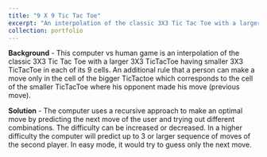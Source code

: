 ```yaml
---
title: "9 X 9 Tic Tac Toe"
excerpt: "An interpolation of the classic 3X3 Tic Tac Toe with a larger 3X3 TicTacToe having smaller 3X3 TicTacToe in each of its 9 cells.<br/><img src='/images/sudoku_solver.png'>"
collection: portfolio
---
```


__Background__ - This computer vs human game is an interpolation of the classic 3X3 Tic Tac Toe with a larger 3X3 TicTacToe having smaller 3X3 TicTacToe in each of its 9 cells. An additional rule that a person can make a move only in the cell of the bigger TicTactoe which corresponds to the cell of the smaller TicTacToe where his opponent made his move (previous move).

__Solution__ - The computer uses a recursive approach to make an optimal move by predicting the next move of the user and trying out different combinations. The difficulty can be increased or decreased. In a higher difficulty the computer will predict up to 3 or larger sequence of moves of the second player. In easy mode, it would try to guess only the next move.
